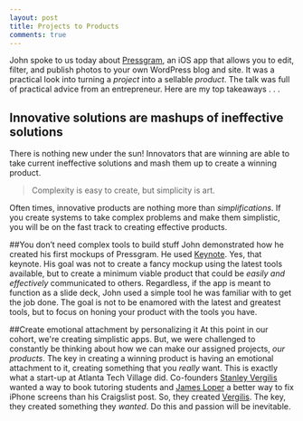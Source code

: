```yaml
---
layout: post
title: Projects to Products
comments: true
---
```


John spoke to us today about  [Pressgram](http://pressgr.am/), an iOS app that allows you to edit, filter, and publish photos to your own WordPress blog and site. It was a practical look into turning a *project* into a sellable *product*. The talk was full of practical advice from an entrepreneur. Here are my top takeaways . . .

## Innovative solutions are mashups of ineffective solutions
There is nothing new under the sun! Innovators that are winning are able to take current ineffective solutions and mash them up to create a winning product. 

>Complexity is easy to create, but simplicity is art.

Often times, innovative products are nothing more than *simplifications*. If you create systems to take complex problems and make them simplistic, you will be on the fast track to creating effective products.

##You don’t need complex tools to build stuff
John demonstrated how he created his first mockups of Pressgram. He used [Keynote](http://www.apple.com/mac/keynote/). Yes, that keynote. His goal was not to create a fancy mockup using the latest tools available, but to create a minimum viable product that could be *easily and effectively* communicated to others. Regardless, if the app is meant to function as a slide deck, John used a simple tool he was familiar with to get the job done. The goal is not to be enamored with the latest and greatest tools, but to focus on honing your product with the tools you have.

##Create emotional attachment by personalizing it
At this point in our cohort, we're creating simplistic apps. But, we were challenged to constantly be thinking about how we can make our assigned projects, *our products*. The key in creating a winning product is having an emotional attachment to it, creating something that you *really* want. This is exactly what a start-up at Atlanta Tech Village did. Co-founders [Stanley Vergilis](https://vergilis.co/stanley/) wanted a way to book tutoring students and [James Loper](https://vergilis.co/james/) a better way to fix iPhone screens than his Craigslist post. So, they created [Vergilis](https://vergilis.co/). The key, they created something they *wanted*. Do this and passion will be inevitable.